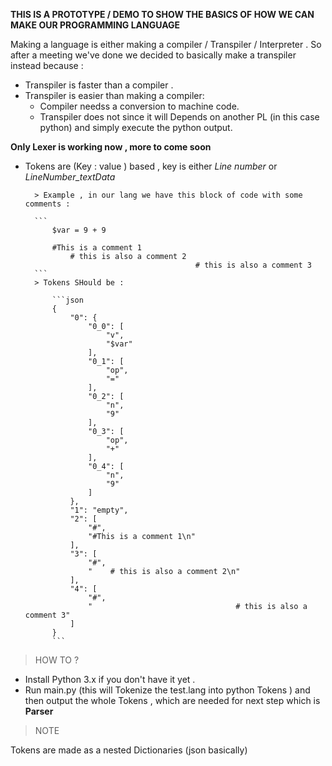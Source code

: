 **THIS IS A PROTOTYPE / DEMO TO SHOW THE BASICS OF HOW WE CAN MAKE OUR PROGRAMMING LANGUAGE**

Making a language is either making a compiler / Transpiler / Interpreter .
So after a meeting we've done we decided to basically make a transpiler instead because :
- Transpiler is faster than a compiler .
- Transpiler is easier than making a compiler:
	- Compiler needss a conversion to machine code.
	- Transpiler does not  since it will Depends on another PL (in this case python) and simply execute the python output.
	
	

**Only Lexer is working now , more to come soon**

- Tokens are (Key : value ) based , key is either *Line number* or *LineNumber_textData*

		> Example , in our lang we have this block of code with some comments :

		```
			$var = 9 + 9     

			#This is a comment 1
				# this is also a comment 2
											# this is also a comment 3
		```
		> Tokens SHould be :

			```json
			{
				"0": {
					"0_0": [
						"v",
						"$var"
					],
					"0_1": [
						"op",
						"="
					],
					"0_2": [
						"n",
						"9"
					],
					"0_3": [
						"op",
						"+"
					],
					"0_4": [
						"n",
						"9"
					]
				},
				"1": "empty",
				"2": [
					"#",
					"#This is a comment 1\n"
				],
				"3": [
					"#",
					"    # this is also a comment 2\n"
				],
				"4": [
					"#",
					"                                # this is also a comment 3"
				]
			}
			```


> HOW TO ?

- Install Python 3.x if you don't have it yet .
- Run main.py  (this will Tokenize the test.lang into python Tokens ) and then output the whole Tokens , which are needed for  next step which is **Parser**

> NOTE 

Tokens are made as a nested Dictionaries (json basically)

